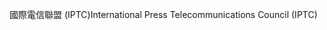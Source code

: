 <span data-ttu-id="2361f-101">國際電信聯盟 (IPTC)</span><span class="sxs-lookup"><span data-stu-id="2361f-101">International Press Telecommunications Council (IPTC)</span></span>